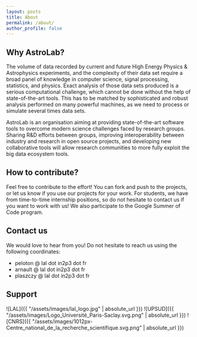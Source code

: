 ```yaml
---
layout: posts
title: About
permalink: /about/
author_profile: false
---
```


## Why AstroLab?

The volume of data recorded by current and
future High Energy Physics & Astrophysics experiments,
and the complexity of their data set require a broad panel of
knowledge in computer science, signal processing, statistics, and physics.
Exact analysis of those data sets produced is a serious computational challenge,
which cannot be done without the help of state-of-the-art tools.
This has to be matched by sophisticated and robust analysis performed on many
powerful machines, as we need to process or simulate several times data sets.

AstroLab is an organisation aiming at providing state-of-the-art software tools to overcome modern science challenges faced by research groups.
Sharing R&D efforts between groups, improving interoperability between industry and research in open source projects, and developing new collaborative tools will allow research communities to more fully exploit the big data ecosystem tools.

## How to contribute?

Feel free to contribute to the effort! You can fork and push to the projects, or let us know if you use our projects for your work. For students, we have from time-to-time internship positions, so do not hesitate to contact us if you want to work with us!
We also participate to the Google Summer of Code program.

## Contact us

We would love to hear from you! Do not hesitate to reach us using the following coordinates:

* peloton @ lal dot in2p3 dot fr
* arnault @ lal dot in2p3 dot fr
* plaszczy @ lal dot in2p3 dot fr

## Support

![LAL]({{ "/assets/images/lal_logo.jpg" | absolute_url }})
![UPSUD]({{ "/assets/images/Logo_Université_Paris-Saclay.svg.png" | absolute_url }})
![CNRS]({{ "/assets/images/1012px-Centre_national_de_la_recherche_scientifique.svg.png" | absolute_url }})
